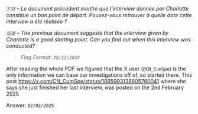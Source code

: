 *🇫🇷 – Le document précédent montre que l’interview donnée par Charlotte constitue un bon point de départ.*
*Pouvez-vous retrouver à quelle date cette interview a été réalisée ?*

*🇬🇧 – The previous document suggests that the interview given by Charlotte is a good starting point.*
*Can you find out when this interview was conducted?*

>*Flag Format: `30/12/2024`*


After reading the whole PDF we figured that the X user (`@CN_CumSpe`) is the only information we can base our investigations off of, so started there. This post https://x.com/CN_CumSpe/status/1885993138805760041 where she says she just finished her last interview, was posted on the 2nd February 2025

Answer: `02/02/2025`